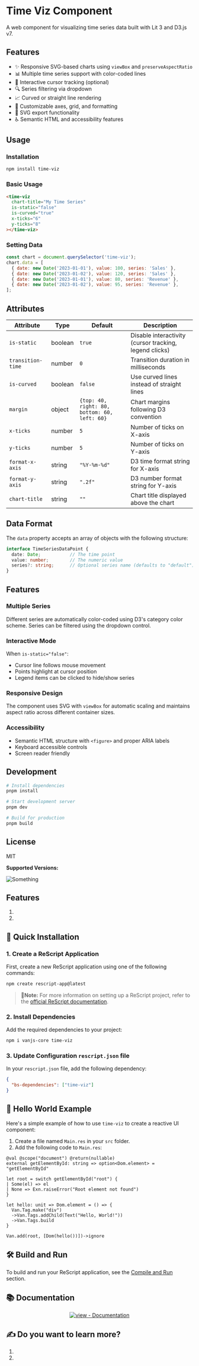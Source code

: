 # Time Viz Component

A web component for visualizing time series data built with Lit 3 and D3.js v7.

## Features

- ✨ Responsive SVG-based charts using `viewBox` and `preserveAspectRatio`
- 📊 Multiple time series support with color-coded lines
- 🎯 Interactive cursor tracking (optional)
- 🔍 Series filtering via dropdown
- 📈 Curved or straight line rendering
- 🎨 Customizable axes, grid, and formatting
- 📄 SVG export functionality
- ♿ Semantic HTML and accessibility features

## Usage

### Installation

```bash
npm install time-viz
```

### Basic Usage

```html
<time-viz
  chart-title="My Time Series"
  is-static="false"
  is-curved="true"
  x-ticks="6"
  y-ticks="8"
></time-viz>
```

### Setting Data

```javascript
const chart = document.querySelector('time-viz');
chart.data = [
  { date: new Date('2023-01-01'), value: 100, series: 'Sales' },
  { date: new Date('2023-01-02'), value: 120, series: 'Sales' },
  { date: new Date('2023-01-01'), value: 80, series: 'Revenue' },
  { date: new Date('2023-01-02'), value: 95, series: 'Revenue' },
];
```

## Attributes

| Attribute | Type | Default | Description |
|-----------|------|---------|-------------|
| `is-static` | boolean | `true` | Disable interactivity (cursor tracking, legend clicks) |
| `transition-time` | number | `0` | Transition duration in milliseconds |
| `is-curved` | boolean | `false` | Use curved lines instead of straight lines |
| `margin` | object | `{top: 40, right: 80, bottom: 60, left: 60}` | Chart margins following D3 convention |
| `x-ticks` | number | `5` | Number of ticks on X-axis |
| `y-ticks` | number | `5` | Number of ticks on Y-axis |
| `format-x-axis` | string | `"%Y-%m-%d"` | D3 time format string for X-axis |
| `format-y-axis` | string | `".2f"` | D3 number format string for Y-axis |
| `chart-title` | string | `""` | Chart title displayed above the chart |

## Data Format

The `data` property accepts an array of objects with the following structure:

```typescript
interface TimeSeriesDataPoint {
  date: Date;           // The time point
  value: number;        // The numeric value
  series?: string;      // Optional series name (defaults to "default")
}
```

## Features

### Multiple Series
Different series are automatically color-coded using D3's category color scheme. Series can be filtered using the dropdown control.

### Interactive Mode
When `is-static="false"`:
- Cursor line follows mouse movement
- Points highlight at cursor position
- Legend items can be clicked to hide/show series

### Responsive Design
The component uses SVG with `viewBox` for automatic scaling and maintains aspect ratio across different container sizes.

### Accessibility
- Semantic HTML structure with `<figure>` and proper ARIA labels
- Keyboard accessible controls
- Screen reader friendly

## Development

```bash
# Install dependencies
pnpm install

# Start development server
pnpm dev

# Build for production
pnpm build
```

## License

MIT

**Supported Versions:**

![Something](https://img.shields.io/badge/something->=1.5.5-blue)


## Features

1.
2.

## 🚀 Quick Installation

### 1. Create a ReScript Application

First, create a new ReScript application using one of the following commands:

```sh
npm create rescript-app@latest
```

> 📝**Note:** For more information on setting up a ReScript project, refer to the [official ReScript documentation](https://rescript-lang.org/docs/manual/latest/installation).

### 2. Install Dependencies

Add the required dependencies to your project:

```sh
npm i vanjs-core time-viz
```

### 3. Update Configuration `rescript.json` file

In your `rescript.json` file, add the following dependency:

```json
{
  "bs-dependencies": ["time-viz"]
}
```

## 🙌 Hello World Example

Here's a simple example of how to use `time-viz` to create a reactive UI component:

1. Create a file named `Main.res` in your `src` folder.
2. Add the following code to `Main.res`:

```rescript
@val @scope("document") @return(nullable)
external getElementById: string => option<Dom.element> = "getElementById"

let root = switch getElementById("root") {
| Some(el) => el
| None => Exn.raiseError("Root element not found")
}

let hello: unit => Dom.element = () => {
  Van.Tag.make("div")
  ->Van.Tags.addChild(Text("Hello, World!"))
  ->Van.Tags.build
}

Van.add(root, [Dom(hello())])->ignore
```

## 🛠 Build and Run

To build and run your ReScript application, see the [Compile and Run](https://metalbolicx.github.io/time-viz/#/compile-run) section.

## 📚 Documentation

<div align="center">

  [![view - Documentation](https://img.shields.io/badge/view-Documentation-blue?style=for-the-badge)](https://metalbolicx.github.io/time-viz/#/api-reference)

</div>

## ✍ Do you want to learn more?

1.
2.
